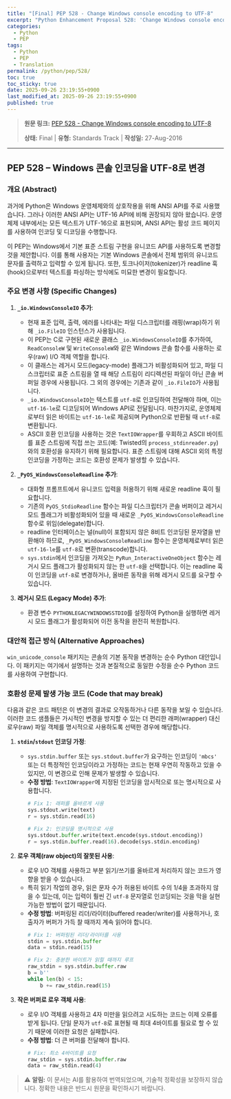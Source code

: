 ```yaml
---
title: "[Final] PEP 528 - Change Windows console encoding to UTF-8"
excerpt: "Python Enhancement Proposal 528: 'Change Windows console encoding to UTF-8'에 대한 한국어 번역입니다."
categories:
  - Python
  - PEP
tags:
  - Python
  - PEP
  - Translation
permalink: /python/pep/528/
toc: true
toc_sticky: true
date: 2025-09-26 23:19:55+0900
last_modified_at: 2025-09-26 23:19:55+0900
published: true
---
```

> **원문 링크:** [PEP 528 - Change Windows console encoding to UTF-8](https://peps.python.org/pep-0528/)
>
> **상태:** Final | **유형:** Standards Track | **작성일:** 27-Aug-2016



---

## PEP 528 – Windows 콘솔 인코딩을 UTF-8로 변경

### 개요 (Abstract)
과거에 Python은 Windows 운영체제와의 상호작용을 위해 ANSI API를 주로 사용했습니다. 그러나 이러한 ANSI API는 UTF-16 API에 비해 권장되지 않아 왔습니다. 운영체제 내부에서는 모든 텍스트가 UTF-16으로 표현되며, ANSI API는 활성 코드 페이지를 사용하여 인코딩 및 디코딩을 수행합니다.

이 PEP는 Windows에서 기본 표준 스트림 구현을 유니코드 API를 사용하도록 변경할 것을 제안합니다. 이를 통해 사용자는 기본 Windows 콘솔에서 전체 범위의 유니코드 문자를 출력하고 입력할 수 있게 됩니다. 또한, 토크나이저(tokenizer)가 readline 훅(hook)으로부터 텍스트를 파싱하는 방식에도 미묘한 변경이 필요합니다.

### 주요 변경 사항 (Specific Changes)

1.  **`_io.WindowsConsoleIO` 추가**:
    *   현재 표준 입력, 출력, 에러를 나타내는 파일 디스크립터를 래핑(wrap)하기 위해 `_io.FileIO` 인스턴스가 사용됩니다.
    *   이 PEP는 C로 구현된 새로운 클래스 `_io.WindowsConsoleIO`를 추가하여, `ReadConsoleW` 및 `WriteConsoleW`와 같은 Windows 콘솔 함수를 사용하는 로우(raw) I/O 객체 역할을 합니다.
    *   이 클래스는 레거시 모드(legacy-mode) 플래그가 비활성화되어 있고, 파일 디스크립터로 표준 스트림을 열 때 해당 스트림이 리디렉션된 파일이 아닌 콘솔 버퍼일 경우에 사용됩니다. 그 외의 경우에는 기존과 같이 `_io.FileIO`가 사용됩니다.
    *   `_io.WindowsConsoleIO`는 텍스트를 `utf-8`로 인코딩하여 전달해야 하며, 이는 `utf-16-le`로 디코딩되어 Windows API로 전달됩니다. 마찬가지로, 운영체제로부터 읽은 바이트는 `utf-16-le`로 제공되며 Python으로 반환될 때 `utf-8`로 변환됩니다.
    *   ASCII 호환 인코딩을 사용하는 것은 `TextIOWrapper`를 우회하고 ASCII 바이트를 표준 스트림에 직접 쓰는 코드(예: Twisted의 `process_stdinreader.py`)와의 호환성을 유지하기 위해 필요합니다. 표준 스트림에 대해 ASCII 외의 특정 인코딩을 가정하는 코드는 호환성 문제가 발생할 수 있습니다.

2.  **`_PyOS_WindowsConsoleReadline` 추가**:
    *   대화형 프롬프트에서 유니코드 입력을 허용하기 위해 새로운 readline 훅이 필요합니다.
    *   기존의 `PyOS_StdioReadline` 함수는 파일 디스크립터가 콘솔 버퍼이고 레거시 모드 플래그가 비활성화되어 있을 때 새로운 `_PyOS_WindowsConsoleReadline` 함수로 위임(delegate)합니다.
    *   readline 인터페이스는 널(null)이 포함되지 않은 8비트 인코딩된 문자열을 반환해야 하므로, `_PyOS_WindowsConsoleReadline` 함수는 운영체제로부터 읽은 `utf-16-le`를 `utf-8`로 변환(transcode)합니다.
    *   `sys.stdin`에서 인코딩을 가져오는 `PyRun_InteractiveOneObject` 함수는 레거시 모드 플래그가 활성화되지 않는 한 `utf-8`을 선택합니다. 이는 readline 훅이 인코딩을 `utf-8`로 변경하거나, 올바른 동작을 위해 레거시 모드를 요구할 수 있습니다.

3.  **레거시 모드 (Legacy Mode) 추가**:
    *   환경 변수 `PYTHONLEGACYWINDOWSSTDIO`를 설정하여 Python을 실행하면 레거시 모드 플래그가 활성화되어 이전 동작을 완전히 복원합니다.

### 대안적 접근 방식 (Alternative Approaches)
`win_unicode_console` 패키지는 콘솔의 기본 동작을 변경하는 순수 Python 대안입니다. 이 패키지는 여기에서 설명하는 것과 본질적으로 동일한 수정을 순수 Python 코드를 사용하여 구현합니다.

### 호환성 문제 발생 가능 코드 (Code that may break)
다음과 같은 코드 패턴은 이 변경의 결과로 오작동하거나 다른 동작을 보일 수 있습니다. 이러한 코드 샘플들은 가시적인 변경을 방지할 수 있는 더 편리한 래퍼(wrapper) 대신 로우(raw) 파일 객체를 명시적으로 사용하도록 선택한 경우에 해당합니다.

1.  **`stdin`/`stdout` 인코딩 가정**:
    *   `sys.stdin.buffer` 또는 `sys.stdout.buffer`가 요구하는 인코딩이 `'mbcs'` 또는 더 특정적인 인코딩이라고 가정하는 코드는 현재 우연히 작동하고 있을 수 있지만, 이 변경으로 인해 문제가 발생할 수 있습니다.
    *   **수정 방법**: `TextIOWrapper`에 지정된 인코딩을 암시적으로 또는 명시적으로 사용합니다.
        ```python
        # Fix 1: 래퍼를 올바르게 사용
        sys.stdout.write(text)
        r = sys.stdin.read(16)

        # Fix 2: 인코딩을 명시적으로 사용
        sys.stdout.buffer.write(text.encode(sys.stdout.encoding))
        r = sys.stdin.buffer.read(16).decode(sys.stdin.encoding)
        ```

2.  **로우 객체(raw object)의 잘못된 사용**:
    *   로우 I/O 객체를 사용하고 부분 읽기/쓰기를 올바르게 처리하지 않는 코드가 영향을 받을 수 있습니다.
    *   특히 읽기 작업의 경우, 읽은 문자 수가 허용된 바이트 수의 1/4을 초과하지 않을 수 있는데, 이는 입력이 훨씬 긴 `utf-8` 문자열로 인코딩되는 것을 막을 실현 가능한 방법이 없기 때문입니다.
    *   **수정 방법**: 버퍼링된 리더/라이터(buffered reader/writer)를 사용하거나, 호출자가 버퍼가 가득 찰 때까지 계속 읽어야 합니다.
        ```python
        # Fix 1: 버퍼링된 리더/라이터를 사용
        stdin = sys.stdin.buffer
        data = stdin.read(15)

        # Fix 2: 충분한 바이트가 읽힐 때까지 루프
        raw_stdin = sys.stdin.buffer.raw
        b = b''
        while len(b) < 15:
            b += raw_stdin.read(15)
        ```

3.  **작은 버퍼로 로우 객체 사용**:
    *   로우 I/O 객체를 사용하고 4자 미만을 읽으려고 시도하는 코드는 이제 오류를 받게 됩니다. 단일 문자가 `utf-8`로 표현될 때 최대 4바이트를 필요로 할 수 있기 때문에 이러한 요청은 실패합니다.
    *   **수정 방법**: 더 큰 버퍼를 전달해야 합니다.
        ```python
        # Fix: 최소 4바이트를 요청
        raw_stdin = sys.stdin.buffer.raw
        data = raw_stdin.read(4)
        ```

> ⚠️ **알림:** 이 문서는 AI를 활용하여 번역되었으며, 기술적 정확성을 보장하지 않습니다. 정확한 내용은 반드시 원문을 확인하시기 바랍니다.